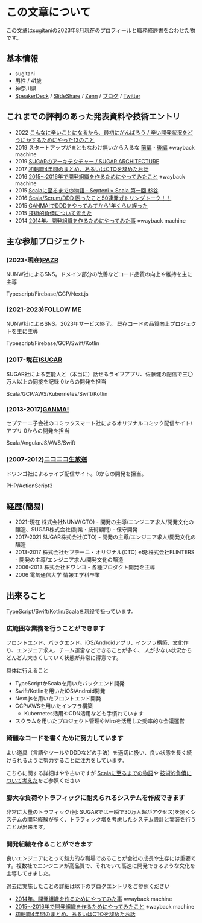 # この文章について

この文章はsugitaniの2023年8月現在のプロフィールと職務経歴書を合わせた物です。

## 基本情報

- sugitani
- 男性 / 41歳
- 神奈川県
- [SpeakerDeck](https://speakerdeck.com/sugitani) / [SlideShare](https://www.slideshare.net/yasuyukisugitani/presentations) / [Zenn](https://zenn.dev/sugitani) / [ブログ](https://sugitani.hatenablog.com/) / [Twitter](https://twitter.com/sugitani) 

## これまでの評判のあった発表資料や技術エントリ

- 2022 [こんなに辛いことになるから、最初にがんばろう / 辛い開発状況をどうにかするためにやった13のこと](https://zenn.dev/sugitani/articles/dc159095869ff1)
- 2019 スタートアップがまともなわけ無いから入るな [前編](https://mynavi-agent.jp/it/geekroid/2019/08/sugar-1.html)・[後編](https://web.archive.org/web/20220418120227/https://mynavi-agent.jp/it/geekroid/2019/08/sugar-2.html) ※wayback machine
- 2019 [SUGARのアーキテクチャー / SUGAR ARCHITECTURE](https://speakerdeck.com/sugitani/sugar-architecture-20190425)
- 2017 [初転職4年間のまとめ、あるいはCTOを辞めたお話](https://sugitani.hatenablog.com/entry/2017/10/01/122714)
- 2016 [2015〜2016年で開発組織を作るためにやってみたこと](https://web.archive.org/web/20210802194205/https://labs.septeni.co.jp/entry/2016/08/22/152549) ※wayback machine
- 2015 [Scalaに至るまでの物語 - Septeni × Scala 第一回 杉谷](https://www.slideshare.net/yasuyukisugitani/septeni-scala)
- 2016 [Scala/Scrum/DDD 困ったこと50連発ガトリングトーク！！](https://www.slideshare.net/yasuyukisugitani/scalascrumdddgatlingtalk)
- 2015 [GANMA!でDDDをやってみてから1年くらい経った](https://www.slideshare.net/yasuyukisugitani/septeni-scala3)
- 2015 [技術的負債について考えた](https://sugitani.hatenablog.com/entry/2015/05/23/205714)
- 2014 [2014年。開発組織を作るためにやってみた事](https://web.archive.org/web/20190411221126/https://labs.septeni.co.jp/entry/20141231/1419955978) ※wayback machine

## 主な参加プロジェクト

### (2023-現在)[PAZR](https://pazr.jp)

NUNW社によるSNS。ドメイン部分の改善などコード品質の向上や維持を主に主導

Typescript/Firebase/GCP/Next.js

### (2021-2023)FOLLOW ME

NUNW社によるSNS。2023年サービス終了。 既存コードの品質向上プロジェクトを主に主導

Typescript/Firebase/GCP/Swift/Kotlin

### (2017-現在)[SUGAR](https://apps.apple.com/app/id1395793196)

SUGAR社による芸能人と（本当に）話せるライブアプリ、佐藤健の配信で三〇万人以上の同接を記録
0からの開発を担当

Scala/GCP/AWS/Kubernetes/Swift/Kotlin

### (2013-2017)[GANMA!](https://ganma.jp/)

セプテーニ子会社のコミックスマート社によるオリジナルコミック配信サイト/アプリ
0からの開発を担当

Scala/AngularJS/AWS/Swift

### (2007-2012)[ニコニコ生放送](https://live.nicovideo.jp/)

ドワンゴ社によるライブ配信サイト。0からの開発を担当。

PHP/ActionScript3

## 経歴(簡易)

- 2021-現在 株式会社NUNW(CTO) - 開発の主導/エンジニア求人/開発文化の醸造、SUGAR株式会社(副業・技術顧問) - 保守開発
- 2017-2021 SUGAR株式会社(CTO) - 開発の主導/エンジニア求人/開発文化の醸造
- 2013-2017 株式会社セプテーニ・オリジナル(CTO) ※現:株式会社FLINTERS - 開発の主導/エンジニア求人/開発文化の醸造
- 2006-2013 株式会社ドワンゴ - 各種プロダクト開発を主導
- 2006 電気通信大学 情報工学科卒業

## 出来ること

TypeScript/Swift/Kotlin/Scalaを現役で扱っています。

### 広範囲な業務を行うことができます

フロントエンド、バックエンド、iOS/Androidアプリ、インフラ構築、文化作り、エンジニア求人、チーム運営などできることが多く、
人が少ない状況からどんどん大きくしていく状態が非常に得意です。

具体に行えること

- TypeScriptかScalaを用いたバックエンド開発
- Swift/Kotlinを用いたiOS/Android開発
- Next.jsを用いたフロントエンド開発
- GCP/AWSを用いたインフラ構築
  - Kubernetes活用やCDN活用なども手慣れています
- スクラムを用いたプロジェクト管理やMiroを活用した効率的な会議運営

### 綺麗なコードを書くために努力しています

よい道具（言語やツールやDDDなどの手法）を適切に扱い、良い状態を長く続けられるように努力することに注力をしています。

こちらに関する詳細はやや古いですが [Scalaに至るまでの物語](https://www.slideshare.net/yasuyukisugitani/septeni-scala)や
[技術的負債について考えた](https://sugitani.hatenablog.com/entry/2015/05/23/205714)をご参照ください

### 膨大な負荷やトラフィックに耐えられるシステムを作成できます

非常に大量のトラフィック(例: SUGARでは一瞬で30万人超がアクセス)を捌くシステムの開発経験が多く、トラフィック増を考慮したシステム設計と実装を行うことが出来ます。

### 開発組織を作ることができます

良いエンジニアにとって魅力的な職場であることが会社の成長や生存には重要です。複数社でエンジニアが高品質で、それでいて高速に開発できるような文化を主導してきました。

過去に実施したことの詳細は以下のブログエントリをご参照ください

- [2014年。開発組織を作るためにやってみた事](https://web.archive.org/web/20190411221126/https://labs.septeni.co.jp/entry/20141231/1419955978) ※wayback machine
- [2015〜2016年で開発組織を作るためにやってみたこと](https://web.archive.org/web/20210802194205/https://labs.septeni.co.jp/entry/2016/08/22/152549) ※wayback machine
- [初転職4年間のまとめ、あるいはCTOを辞めたお話](https://sugitani.hatenablog.com/entry/2017/10/01/122714)
